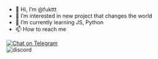 - 👋 Hi, I’m @fukttt
- 👀 I’m interested in new project that changes the world
- 🌱 I’m currently learning JS, Python
- 📫 How to reach me 

[![Chat on Telegram](https://badges.aleen42.com/src/telegram.svg)](https://t.me/desired666)  
![discord](https://discord-md-badge.vercel.app/api/shield/209106557131030528)
<!---
fukttt/fukttt is a ✨ special ✨ repository because its `README.md` (this file) appears on your GitHub profile.
You can click the Preview link to take a look at your changes.
--->
